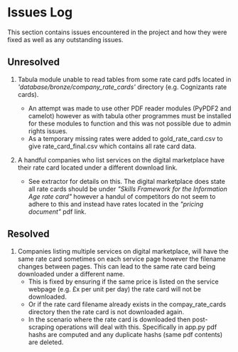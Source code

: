 # Issues Log

This section contains issues encountered in the project and how they were fixed as well as any outstanding issues.

## Unresolved

1. Tabula module unable to read tables from some rate card pdfs located in *'database/bronze/company_rate_cards'* directory (e.g. Cognizants rate cards).
    - An attempt was made to use other PDF reader modules (PyPDF2 and camelot) however as with tabula other programmes must be installed for these modules to function and this was not possible due to admin rights issues.
    - As a temporary missing rates were added to gold_rate_card.csv to give rate_card_final.csv which contains all rate card data. 

2. A handful companies who list services on the digital marketplace have their rate card located under a different download link. 
    - See extractor for details on this. The digital marketplace does state all rate cards should be under *"Skills Framework for the Information Age rate card"* however a handul of competitors do not seem to adhere to this and instead have rates located in the *"pricing document"* pdf link.


## Resolved

1. Companies listing multiple services on digital marketplace, will have the same rate card sometimes on each service page however the filename changes between pages. This can lead to the same rate card being downloaded under a different name.
    - This is fixed by ensuring if the same price is listed on the service webpage (e.g. £x per unit per day) the rate card will not be downloaded.
    - Or if the rate card filename already exists in the compay_rate_cards directory then the rate card is not downloaded again. 
    - In the scenario where the rate card is downloaded then post-scraping operations will deal with this. Specifically in app.py pdf hashs are computed and any duplicate hashs (same pdf contents) are deleted.  